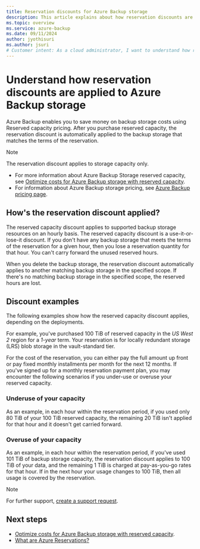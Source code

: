 ```yaml
---
title: Reservation discounts for Azure Backup storage
description: This article explains about how reservation discounts are applied to Azure Backup storage.
ms.topic: overview
ms.service: azure-backup
ms.date: 09/11/2024
author: jyothisuri
ms.author: jsuri
# Customer intent: As a cloud administrator, I want to understand how reservation discounts for backup storage are applied, so that I can optimize my storage costs and ensure efficient use of my reserved capacity.
---
```


# Understand how reservation discounts are applied to Azure Backup storage

Azure Backup enables you to save money on backup storage costs using Reserved capacity pricing. After you purchase reserved capacity, the reservation discount is automatically applied to the backup storage that matches the terms of the reservation. 

>[!Note]
>The reservation discount applies to storage capacity only.

- For more information about Azure Backup Storage reserved capacity, see [Optimize costs for Azure Backup storage with reserved capacity](backup-azure-reserved-pricing-optimize-cost.md).
- For information about Azure Backup storage pricing, see [Azure Backup pricing page](https://azure.microsoft.com/pricing/details/backup/).

## How's the reservation discount applied?

The reserved capacity discount applies to supported backup storage resources on an hourly basis. The reserved capacity discount is a use-it-or-lose-it discount. If you don't have any backup storage that meets the terms of the reservation for a given hour, then you lose a reservation quantity for that hour. You can't carry forward the unused reserved hours.

When you delete the backup storage, the reservation discount automatically applies to another matching backup storage in the specified scope. If there's no matching backup storage in the specified scope, the reserved hours are lost.

## Discount examples

The following examples show how the reserved capacity discount applies, depending on the deployments.

For example, you've purchased 100 TiB of reserved capacity in the *US West 2* region for a *1-year* term. Your reservation is for locally redundant storage (LRS) blob storage in the vault-standard tier.

For the cost of the reservation, you can either pay the full amount up front or pay fixed monthly installments per month for the next 12 months. If you've signed up for a monthly reservation payment plan, you may encounter the following scenarios if you under-use or overuse your reserved capacity.

### Underuse of your capacity

As an example, in each hour within the reservation period, if you used only 80 TiB of your 100 TiB reserved capacity, the remaining 20 TiB isn't applied for that hour and it doesn't get carried forward.

### Overuse of your capacity

As an example, in each hour within the reservation period, if you've used 101 TiB of backup storage capacity, the reservation discount applies to 100 TiB of your data, and the remaining 1 TiB is charged at pay-as-you-go rates for that hour. If in the next hour your usage changes to 100 TiB, then all usage is covered by the reservation.

>[!Note]
>For further support, [create a support request](https://go.microsoft.com/fwlink/?linkid=2083458).

## Next steps

- [Optimize costs for Azure Backup storage with reserved capacity](backup-azure-reserved-pricing-optimize-cost.md).
- [What are Azure Reservations?](../cost-management-billing/reservations/save-compute-costs-reservations.md)

